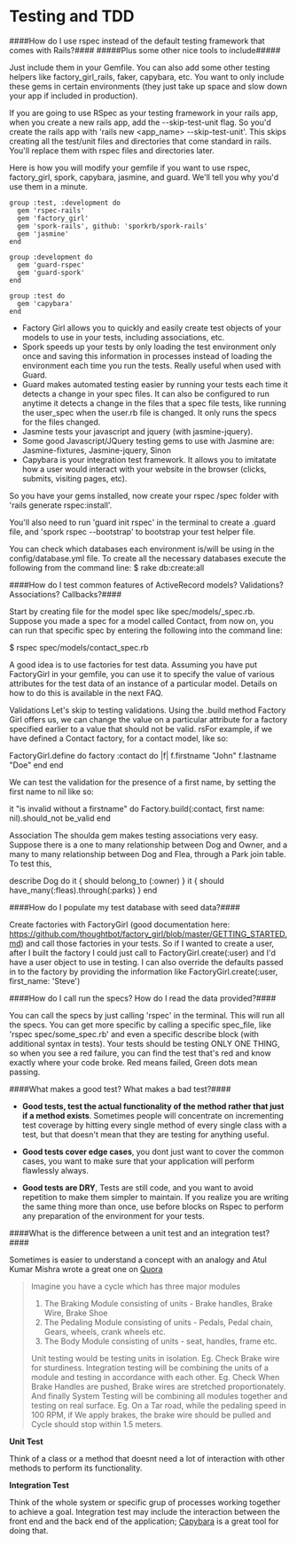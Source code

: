 Testing and TDD
===============

####How do I use rspec instead of the default testing framework that comes with Rails?####
#####Plus some other nice tools to include#####

Just include them in your Gemfile. You can also add some other testing helpers like factory_girl_rails, faker, capybara, etc.  You want to only include these gems in certain environments (they just take up space and slow down your app if included in production).

If you are going to use RSpec as your testing framework in your rails app, when you create a new rails app, add the --skip-test-unit flag.  So you'd create the rails app with 'rails new <app_name> --skip-test-unit'.  This skips creating all the test/unit files and directories that come standard in rails.  You'll replace them with rspec files and directories later.  

Here is how you will modify your gemfile if you want to use rspec, factory_girl, spork, capybara, jasmine, and guard.  We'll tell you why you'd use them in a minute.

    group :test, :development do
      gem 'rspec-rails'
      gem 'factory_girl'
      gem 'spork-rails', github: 'sporkrb/spork-rails'
      gem 'jasmine'
    end
    
    group :development do
      gem 'guard-rspec'
      gem 'guard-spork'
    end
    
    group :test do
      gem 'capybara'
    end


- Factory Girl allows you to quickly and easily create test objects of your models to use in your tests, including associations, etc.
- Spork speeds up your tests by only loading the test environment only once and saving this information in processes instead of loading the environment each time you run the tests. Really useful when used with Guard.
- Guard makes automated testing easier by running your tests each time it detects a change in your spec files.  It can also be configured to run anytime it detects a change in the files that a spec file tests, like running the user_spec when the user.rb file is changed.  It only runs the specs for the files changed.
- Jasmine tests your javascript and jquery (with jasmine-jquery).
- Some good Javascript/JQuery testing gems to use with Jasmine are: Jasmine-fixtures, Jasmine-jquery, Sinon
- Capybara is your integration test framework.  It allows you to imitatate how a user would interact with your website in the browser (clicks, submits, visiting pages, etc).

So you have your gems installed, now create your rspec /spec folder with 'rails generate rspec:install'.

You'll also need to run 'guard init rspec' in the terminal to create a .guard file, and 'spork rspec --bootstrap' to bootstrap your test helper file.


You can check which databases each environment is/will be using in the config/database.yml file. To create all the necessary databases execute the following from the command line:
$ rake db:create:all


####How do I test common features of ActiveRecord models? Validations? Associations? Callbacks?####

Start by creating file for the model spec like spec/models/_spec.rb. Suppose you made a spec for a model called Contact, from now on, you can run that specific spec by entering the following into the command line:

$ rspec spec/models/contact_spec.rb

A good idea is to use factories for test data. Assuming you have put FactoryGirl in your gemfile, you can use it to specify the value of various attributes for the test data of an instance of a particular model. Details on how to do this is available in the next FAQ.

Validations
Let's skip to testing validations. Using the .build method Factory Girl offers us, we can change the value on a particular attribute for a factory specified earlier to a value that should not be valid. rsFor example, if we have defined a Contact factory, for a contact model, like so:

FactoryGirl.define do
factory :contact do |f|
f.firstname "John"
f.lastname "Doe"
end
end

We can test the validation for the presence of a first name, by setting the first name to nil like so:

it "is invalid without a firstname" do
Factory.build(:contact, first name: nil).should_not be_valid
end

Association
The shoulda gem makes testing associations very easy. Suppose there is a one to many relationship between Dog and Owner, and a many to many relationship between Dog and Flea, through a Park join table. To test this,

describe Dog do 
it { should belong_to (:owner) }
it { should have_many(:fleas).through(:parks) }
end

####How do I populate my test database with seed data?####

Create factories with FactoryGirl (good documentation here: https://github.com/thoughtbot/factory_girl/blob/master/GETTING_STARTED.md) and call those factories in your tests.  So if I wanted to create a user, after I built the factory I could just call to FactoryGirl.create(:user) and I'd have a user object to use in testing.  I can also override the defaults passed in to the factory by providing the information like FactoryGirl.create(:user, first_name: 'Steve')

####How do I call run the specs?  How do I read the data provided?####

You can call the specs by just calling 'rspec' in the terminal.  This will run all the specs.  You can get more specific by calling a specific spec_file, like 'rspec spec/some_spec.rb' and even a specific describe block (with additional syntax in tests).  Your tests should be testing ONLY ONE THING, so when you see a red failure, you can find the test that's red and know exactly where your code broke.  Red means failed, Green dots mean passing.  

####What makes a good test? What makes a bad test?####

- **Good tests, test the actual functionality of the method rather that just if a method exists**. Sometimes people will concentrate on incrementing test coverage by hitting every single method of every single class with a test, but that doesn't mean that they are testing for anything useful.

- **Good tests cover edge cases**, you dont just want to cover the common cases, you want to make sure that your application will perform flawlessly always.

- **Good tests are DRY**, Tests are still code, and you want to avoid repetition to make them simpler to maintain. If you realize you are writing the same thing more than once, use before blocks on Rspec to perform any preparation of the environment for your tests.

####What is the difference between a unit test and an integration test?####

Sometimes is easier to understand a concept with an analogy and Atul Kumar Mishra wrote a great one on [Quora](https://www.quora.com/What-is-the-difference-between-unit-testing-functional-testing-and-integration-testing)

>Imagine you have a cycle which has three major modules
>
>1. The Braking Module consisting of units - Brake handles, Brake Wire, Brake Shoe
>2. The Pedaling Module consisting of units - Pedals, Pedal chain, Gears, wheels, crank wheels etc.
>3. The Body Module consisting of units - seat, handles, frame etc.
>
>Unit testing would be testing units in isolation. Eg. Check Brake wire for sturdiness. Integration testing will be combining the units of a module and testing in accordance with each other. Eg. Check When Brake Handles are pushed, Brake wires are stretched proportionately. And finally System Testing will be combining all modules together and testing on real surface. Eg. On a Tar road, while the pedaling speed in 100 RPM, if We apply brakes, the brake wire should be pulled and Cycle should stop within 1.5 meters.

__Unit Test__

Think of a class or a method that doesnt need a lot of interaction with other methods to perform its functionality.

__Integration Test__

Think of the whole system or specific grup of processes working together to achieve a goal. Integration test may include the interaction between the front end and the back end of the application; [Capybara](https://github.com/jnicklas/capybara) is a great tool for doing that.
